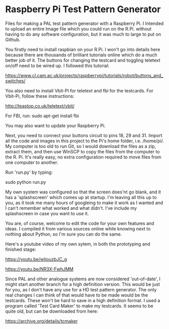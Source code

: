 # Raspberry Pi Test Pattern Generator
Files for making a PAL test pattern generator with a Raspberry Pi.
I Intended to upload an entire Image file which you could run on the R.Pi. without having to do any software configuration, but it was much to large to put on Github.

You firstly need to install raspbian on your R.Pi. I won't go into details here because there are thousands of brilliant tutorials online which do a much better job of it. 
The buttons for changing the testcard and toggling teletext on/off need to be wired up. I followed this tutorial:

https://www.cl.cam.ac.uk/projects/raspberrypi/tutorials/robot/buttons_and_switches/

You also need to install Vbit-Pi for teletext and fbi for the testcards.
For Vbit-Pi, follow these instructions:

http://teastop.co.uk/teletext/vbit/

For FBI, run:
sudo apt-get install fbi

You may also want to update your Raspberry Pi.

Next, you need to connect your buttons circuit to pins 18, 29 and 31.
Import all the code and images in this project to the Pi's home folder, i.e. /home/pi/.
My computer is too old to run Git, so I would download the files as a zip, extract them, and then use WinSCP to copy the files from the computer to the R. Pi. It's really easy, no extra configuration required to move files from one computer to another.

Run 'run.py' by typing:

sudo python run.py

My own system was configured so that the screen does'nt go blank, and it has a 'splashscreen' which comes up at startup. I'm leaving all this up to you, as it took me many hours of googleing to make it work as I wanted and I can't remember what worked and what didn't. I've include my splashscreen in case you want to use it.

You are, of course, welcome to edit the code for your own features and ideas. I compiled it from various sources online while knowing next to nothing about Python, so I'm sure you can do the same.

Here's a youtube video of my own sytem, in both the prototyping and finished stage:

https://youtu.be/wIiouzbJC_g

https://youtu.be/NR3X-FwhJMM

Since PAL and other analogue systems are now considered 'out-of-date', I might start another branch for a high definition version. This would be just for you, as I don't have any use for a HD test pattern generator. The only real changes I can think of that would have to be made would be the testcards. These won't be hard to save in a high definition format. I used a program called 'Test Card Maker' to make my testcards. It seems to be quite old, but can be downloaded from here:

https://archive.org/details/tcmaker
